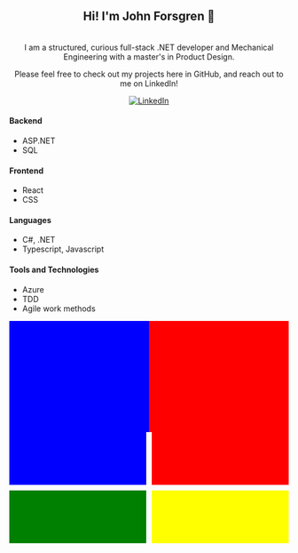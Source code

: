 <div align="center">
<h2> Hi! I'm John Forsgren 👋 </h2> <br/> 
I am a structured, curious full-stack .NET developer and Mechanical Engineering with a master's in Product Design. <br/> 

Please feel free to check out my projects here in GitHub, and reach out to me on LinkedIn! 
  
[![LinkedIn](https://img.shields.io/badge/-LinkedIn-blue?style=flat-square&logo=Linkedin&logoColor=white)](https://www.linkedin.com/in/john-forsgren95/)
 
</div>

  <div>
  
  
<h4>Backend</h4>
<ul>
  <li>ASP.NET</li>
  <li>SQL</li>
</ul>

<h4>Frontend</h4>
<ul>
  <li>React</li>
  <li>CSS</li>
</ul>



<h4>Languages</h4>
<ul>
  <li>C#, .NET</li>
  <li>Typescript, Javascript</li>
</ul>

<h4>Tools and Technologies</h4>
<ul>
  <li>Azure</li>
  <li>TDD</li>
  <li>Agile work methods</li>
</ul>

<div style="display: flex; justify-content: center; align-items: center; height: 200px;">
  <div style="background-color: blue; width: 50%; height: 100%;"></div>
  <div style="background-color: red; width: 50%; height: 100%;"></div>
</div>

<div style="display: grid; grid-template-columns: repeat(2, 1fr); grid-gap: 10px; height: 200px;">
  <div style="background-color: blue;"></div>
  <div style="background-color: red;"></div>
  <div style="background-color: green;"></div>
  <div style="background-color: yellow;"></div>
</div>

  
  </div>
  


<!---
JohnForsgren/JohnForsgren is a ✨ special ✨ repository because its `README.md` (this file) appears on your GitHub profile.
You can click the Preview link to take a look at your changes.
--->
